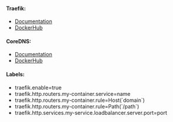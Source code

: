 #### Traefik:
- [Documentation](https://doc.traefik.io/traefik/)
- [DockerHub](https://hub.docker.com/_/traefik)

#### CoreDNS:
- [Documentation](https://coredns.io/manual/toc/)
- [DockerHub](https://hub.docker.com/r/coredns/coredns)

#### Labels:
- traefik.enable=true
- traefik.http.routers.my-container.service=name
- traefik.http.routers.my-container.rule=Host(\`domain\`)
- traefik.http.routers.my-container.rule=Path(\`/path\`)
- traefik.http.services.my-service.loadbalancer.server.port=port
